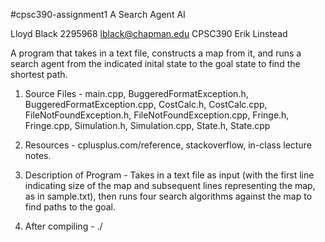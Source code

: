 #cpsc390-assignment1
A Search Agent AI

Lloyd Black
2295968
lblack@chapman.edu
CPSC390
Erik Linstead

A program that takes in a text file, constructs a map from it, and runs a search agent from the indicated inital state to the goal state to find the shortest path.

1. Source Files - main.cpp, BuggeredFormatException.h, BuggeredFormatException.cpp, CostCalc.h, CostCalc.cpp, FileNotFoundException.h, FileNotFoundException.cpp, Fringe.h, Fringe.cpp, Simulation.h, Simulation.cpp, State.h, State.cpp

2. Resources - cplusplus.com/reference, stackoverflow, in-class lecture notes.

3. Description of Program - Takes in a text file as input (with the first line indicating size of the map and subsequent lines representing the map, as in sample.txt), then runs four search algorithms against the map to find paths to the goal.

4. After compiling - ./<executable> <textfile>
